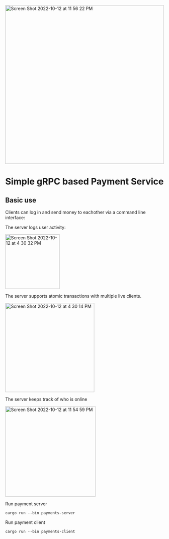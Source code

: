 
<img width="504" alt="Screen Shot 2022-10-12 at 11 56 22 PM" src="https://user-images.githubusercontent.com/19520861/195523959-6df52f6f-30f9-42c3-898f-5f9a65235975.png">

# Simple gRPC based Payment Service

## Basic use
Clients can log in and send money to eachother via a command line interface:

The server logs user activity: 

<img width="173" alt="Screen Shot 2022-10-12 at 4 30 32 PM" src="https://user-images.githubusercontent.com/19520861/195466769-061facdd-c61f-4832-87dd-90d111adc90a.png">

The server supports atomic transactions with multiple live clients.

<img width="283" alt="Screen Shot 2022-10-12 at 4 30 14 PM" src="https://user-images.githubusercontent.com/19520861/195466864-7720d2e0-cf5d-4c67-9423-62f53185aed0.png">

The server keeps track of who is online

<img width="287" alt="Screen Shot 2022-10-12 at 11 54 59 PM" src="https://user-images.githubusercontent.com/19520861/195523813-74ab4819-ff08-4c79-80f6-88beb113e5cd.png">




Run payment server
```
cargo run --bin payments-server
```

Run payment client
```
cargo run --bin payments-client
```
